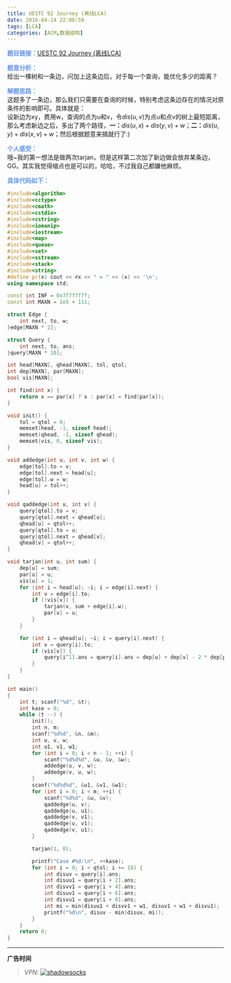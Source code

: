 ```yaml
---
title: UESTC 92 Journey (离线LCA)
date: 2016-04-14 22:08:59
tags: [LCA]
categories: [ACM,数据结构]
---
```


<font color="#6495ED">**题目链接：**</font>[UESTC 92 Journey (离线LCA)](http://acm.uestc.edu.cn/#/problem/show/92)

<font color="#6495ED">**题意分析：**</font>  
给出一棵树和一条边，问加上这条边后，对于每一个查询，能优化多少的距离？
<!--more-->

<font color="#6495ED">**解题思路：**</font>  
这题多了一条边，那么我们只需要在查询的时候，特别考虑这条边存在的情况对原条件的影响即可。具体就是：  
设新边为xy，费用w，查询的点为u和v，令$dis(u,v)$为点u和点v的树上最短距离，那么考虑新边之后，多出了两个路径，**一：**$dis(u,x) + dis(y,v) + w$；**二：**$dis(u,y) + dis(x,v) + w$；然后根据题意来搞就行了:)

<font color="#6495ED">**个人感受：**</font>  
哦~我的第一想法是做两次tarjan，但是这样第二次加了新边做会放弃某条边，GG。其实我觉得缩点也是可以的，哈哈，不过我自己都嫌他麻烦。

<font color="#6495ED">**具体代码如下：**</font>

``` c++
#include<algorithm>
#include<cctype>
#include<cmath>
#include<cstdio>
#include<cstring>
#include<iomanip>
#include<iostream>
#include<map>
#include<queue>
#include<set>
#include<sstream>
#include<stack>
#include<string>
#define pr(x) cout << #x << " = " << (x) << '\n';
using namespace std;

const int INF = 0x7f7f7f7f;
const int MAXN = 1e5 + 111;

struct Edge {
    int next, to, w;
}edge[MAXN * 2];

struct Query {
    int next, to, ans;
}query[MAXN * 10];

int head[MAXN], qhead[MAXN], tol, qtol;
int dep[MAXN], par[MAXN];
bool vis[MAXN];

int find(int x) {
    return x == par[x] ? x : par[x] = find(par[x]);
}

void init() {
    tol = qtol = 0;
    memset(head, -1, sizeof head);
    memset(qhead, -1, sizeof qhead);
    memset(vis, 0, sizeof vis);
}

void addedge(int u, int v, int w) {
    edge[tol].to = v;
    edge[tol].next = head[u];
    edge[tol].w = w;
    head[u] = tol++;
}

void qaddedge(int u, int v) {
    query[qtol].to = v;
    query[qtol].next = qhead[u];
    qhead[u] = qtol++;
    query[qtol].to = u;
    query[qtol].next = qhead[v];
    qhead[v] = qtol++;
}

void tarjan(int u, int sum) {
    dep[u] = sum;
    par[u] = u;
    vis[u] = 1;
    for (int i = head[u]; ~i; i = edge[i].next) {
        int v = edge[i].to;
        if (!vis[v]) {
            tarjan(v, sum + edge[i].w);
            par[v] = u;
        }
    }

    for (int i = qhead[u]; ~i; i = query[i].next) {
        int v = query[i].to;
        if (vis[v]) {
            query[i^1].ans = query[i].ans = dep[u] + dep[v] - 2 * dep[par[find(v)]];
        }
    }
}

int main()
{
    int t; scanf("%d", &t);
    int kase = 0;
    while (t --) {
        init();
        int n, m;
        scanf("%d%d", &n, &m);
        int u, v, w;
        int u1, v1, w1;
        for (int i = 0; i < n - 1; ++i) {
            scanf("%d%d%d", &u, &v, &w);
            addedge(u, v, w);
            addedge(v, u, w);
        }
        scanf("%d%d%d", &u1, &v1, &w1);
        for (int i = 0; i < m; ++i) {
            scanf("%d%d", &u, &v);
            qaddedge(u, v);
            qaddedge(u, u1);
            qaddedge(v, v1);
            qaddedge(u, v1);
            qaddedge(v, u1);
        }

        tarjan(1, 0);

        printf("Case #%d:\n", ++kase);
        for (int i = 0; i < qtol; i += 10) {
            int disuv = query[i].ans;
            int disuu1 = query[i + 2].ans;
            int disvv1 = query[i + 4].ans;
            int disuv1 = query[i + 6].ans;
            int disvu1 = query[i + 8].ans;
            int mi = min(disuu1 + disvv1 + w1, disuv1 + w1 + disvu1);
            printf("%d\n", disuv - min(disuv, mi));
        }
    }
    return 0;
}
```


---

**广告时间**



> *VPN*: <a href="https://portal.shadowsocks.la/aff.php?aff=11951" target="_blank">![shadowsocks](https://github.com/GooZy/GooZy.github.io/blob/hexo/source/images/shadowsocks.png?raw=true)</a>

